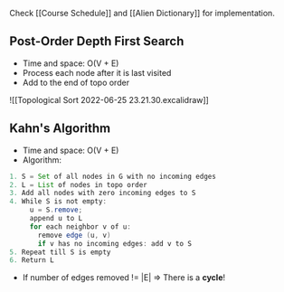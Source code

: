 Check [[Course Schedule]] and [[Alien Dictionary]] for implementation.

## Post-Order Depth First Search 

- Time and space: O(V + E)
- Process each node after it is last visited
- Add to the end of topo order

![[Topological Sort 2022-06-25 23.21.30.excalidraw]]

## Kahn's Algorithm 

- Time and space: O(V + E)
- Algorithm:

```Java
1. S = Set of all nodes in G with no incoming edges
2. L = List of nodes in topo order
3. Add all nodes with zero incoming edges to S
4. While S is not empty:
     u = S.remove;
     append u to L
	 for each neighbor v of u:
	   remove edge (u, v)
	   if v has no incoming edges: add v to S
5. Repeat till S is empty
6. Return L
```

- If number of edges removed != |E| => There is a **cycle**!